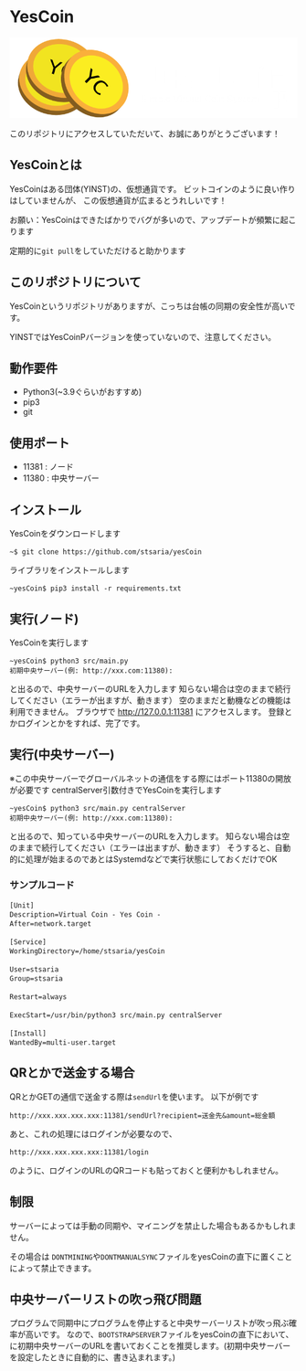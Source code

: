 # YesCoin
![YesCoin Logo](src/static/logo.png "YesCoin Logo")

このリポジトリにアクセスしていただいて、お誠にありがとうございます！
## YesCoinとは
YesCoinはある団体(YINST)の、仮想通貨です。
ビットコインのように良い作りはしていませんが、
この仮想通貨が広まるとうれしいです！

お願い：YesCoinはできたばかりでバグが多いので、アップデートが頻繁に起こります

定期的に```git pull```をしていただけると助かります
## このリポジトリについて
YesCoinというリポジトリがありますが、こっちは台帳の同期の安全性が高いです。

YINSTではYesCoinPバージョンを使っていないので、注意してください。
## 動作要件
- Python3(~3.9ぐらいがおすすめ)
- pip3
- git
## 使用ポート
- 11381 : ノード
- 11380 : 中央サーバー
## インストール
YesCoinをダウンロードします
```
~$ git clone https://github.com/stsaria/yesCoin
```
ライブラリをインストールします
```
~yesCoin$ pip3 install -r requirements.txt
```
## 実行(ノード)
YesCoinを実行します
```
~yesCoin$ python3 src/main.py
初期中央サーバー(例: http://xxx.com:11380): 
```
と出るので、中央サーバーのURLを入力します
知らない場合は空のままで続行してください（エラーが出ますが、動きます）
空のままだと動機などの機能は利用できません。
ブラウザで http://127.0.0.1:11381 にアクセスします。
登録とかログインとかをすれば、完了です。
## 実行(中央サーバー)
※この中央サーバーでグローバルネットの通信をする際にはポート11380の開放が必要です
centralServer引数付きでYesCoinを実行します
```
~yesCoin$ python3 src/main.py centralServer
初期中央サーバー(例: http://xxx.com:11380): 
```
と出るので、知っている中央サーバーのURLを入力します。
知らない場合は空のままで続行してください（エラーは出ますが、動きます）
そうすると、自動的に処理が始まるのであとはSystemdなどで実行状態にしておくだけでOK
### サンプルコード
```/etc/systemd/system/yesCoin.service
[Unit]
Description=Virtual Coin - Yes Coin -
After=network.target

[Service]
WorkingDirectory=/home/stsaria/yesCoin

User=stsaria
Group=stsaria

Restart=always

ExecStart=/usr/bin/python3 src/main.py centralServer

[Install]
WantedBy=multi-user.target
```
## QRとかで送金する場合
QRとかGETの通信で送金する際は`sendUrl`を使います。
以下が例です
```
http://xxx.xxx.xxx.xxx:11381/sendUrl?recipient=送金先&amount=総金額
```
あと、これの処理にはログインが必要なので、
```
http://xxx.xxx.xxx.xxx:11381/login
```
のように、ログインのURLのQRコードも貼っておくと便利かもしれません。
## 制限
サーバーによっては手動の同期や、マイニングを禁止した場合もあるかもしれません。

その場合は
`DONTMINING`や`DONTMANUALSYNC`ファイルをyesCoinの直下に置くことによって禁止できます。
## 中央サーバーリストの吹っ飛び問題
プログラムで同期中にプログラムを停止すると中央サーバーリストが吹っ飛ぶ確率が高いです。
なので、`BOOTSTRAPSERVER`ファイルをyesCoinの直下において、に初期中央サーバーのURLを書いておくことを推奨します。(初期中央サーバーを設定したときに自動的に、書き込まれます。)
